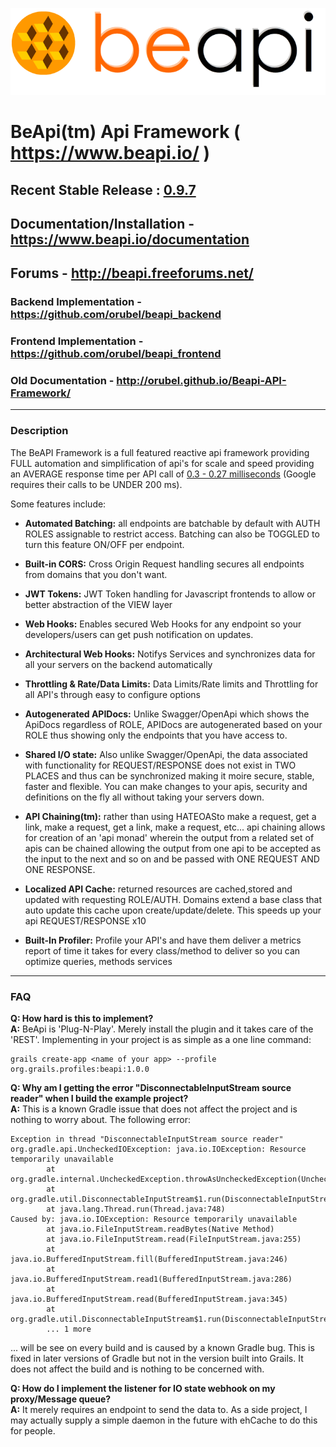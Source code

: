 
![alt text](https://github.com/orubel/logos/blob/master/beapi_logo_large.png)
# BeApi(tm) Api Framework ( https://www.beapi.io/ )
## Recent Stable Release : [0.9.7](http://dl.bintray.com/orubel/plugins/org/grails/plugins/api-framework/)
## Documentation/Installation - https://www.beapi.io/documentation
## Forums - http://beapi.freeforums.net/

### Backend Implementation - https://github.com/orubel/beapi_backend
### Frontend Implementation - https://github.com/orubel/beapi_frontend

### Old Documentation - http://orubel.github.io/Beapi-API-Framework/

***
### Description
The BeAPI Framework is a full featured reactive api framework providing FULL automation and simplification of api's for scale and speed providing an AVERAGE response time per API call of [0.3 - 0.27 milliseconds](https://www.flickr.com/photos/orubel/32194321787/in/dateposted-public/) (Google requires their calls to be UNDER 200 ms). 

Some features include:

- **Automated Batching:** all endpoints are batchable by default with AUTH ROLES assignable to restrict access. Batching can also be TOGGLED to turn this feature ON/OFF per endpoint.

- **Built-in CORS:** Cross Origin Request handling secures all endpoints from domains that you don't want.

- **JWT Tokens:** JWT Token handling for Javascript frontends to allow or better abstraction of the VIEW layer

- **Web Hooks:** Enables secured Web Hooks for any endpoint so your developers/users can get push notification on updates.

- **Architectural Web Hooks:** Notifys Services and synchronizes data for all your servers on the backend automatically

- **Throttling & Rate/Data Limits:** Data Limits/Rate limits and Throttling for all API's through easy to configure options

- **Autogenerated APIDocs:**  Unlike Swagger/OpenApi which shows the ApiDocs regardless of ROLE, APIDocs are autogenerated based on your ROLE thus showing only the endpoints that you have access to.

- **Shared I/O state:** Also unlike Swagger/OpenApi, the data associated with functionality for REQUEST/RESPONSE does not exist in TWO PLACES and thus can be synchronized making it moire secure, stable, faster and flexible. You can make changes to your apis, security and definitions on the fly all without taking your servers down.

- **API Chaining(tm):** rather than using HATEOASto make a request, get a link, make a request, get a link, make a request, etc... api chaining allows for creation of an 'api monad' wherein the output from a related set of apis can be chained allowing the output from one api to be accepted as the input to the next and so on and be passed with ONE REQUEST AND ONE RESPONSE.

- **Localized API Cache:** returned resources are cached,stored and updated with requesting ROLE/AUTH. Domains extend a base class that auto update this cache upon create/update/delete. This speeds up your api REQUEST/RESPONSE x10

- **Built-In Profiler:** Profile your API's and have them deliver a metrics report of time it takes for every class/method to deliver so you can optimize queries, methods services

***

### FAQ

**Q: How hard is this to implement?**  
**A:** BeApi is 'Plug-N-Play'. Merely install the plugin and it takes care of the 'REST'. Implementing in your project is as simple as a one line command:
```
grails create-app <name of your app> --profile org.grails.profiles:beapi:1.0.0
```

**Q: Why am I getting the error "DisconnectableInputStream source reader" when I build the example project?**  
**A:** This is a known Gradle issue that does not affect the project and is nothing to worry about. The following error:
```
Exception in thread "DisconnectableInputStream source reader" org.gradle.api.UncheckedIOException: java.io.IOException: Resource temporarily unavailable
        at org.gradle.internal.UncheckedException.throwAsUncheckedException(UncheckedException.java:43)
        at org.gradle.util.DisconnectableInputStream$1.run(DisconnectableInputStream.java:125)
        at java.lang.Thread.run(Thread.java:748)
Caused by: java.io.IOException: Resource temporarily unavailable
        at java.io.FileInputStream.readBytes(Native Method)
        at java.io.FileInputStream.read(FileInputStream.java:255)
        at java.io.BufferedInputStream.fill(BufferedInputStream.java:246)
        at java.io.BufferedInputStream.read1(BufferedInputStream.java:286)
        at java.io.BufferedInputStream.read(BufferedInputStream.java:345)
        at org.gradle.util.DisconnectableInputStream$1.run(DisconnectableInputStream.java:96)
        ... 1 more
```
... will be see on every build and is caused by a known Gradle bug. This is fixed in later versions of Gradle but not in the version built into Grails. It does not affect the build and is nothing to be concerned with.

**Q: How do I implement the listener for IO state webhook on my proxy/Message queue?**  
**A:** It merely requires an endpoint to send the data to. As a side project, I may actually supply a simple daemon in the future with ehCache to do this for people.

